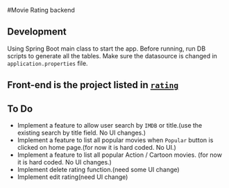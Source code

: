 #Movie Rating backend

## Development 
Using Spring Boot main class to start the app.
Before running, run DB scripts to generate all the tables.
Make sure the datasource is changed in `application.properties` file.

## Front-end is the project listed in [`rating`](https://github.com/AntraJava/movie_rating_front_end)

## To Do
* Implement a feature to allow user search by `IMDB` or title.(use the existing search by title field. No UI changes.)
* Implement a feature to list all popular movies when `Popular` button is clicked on home page.(for now it is hard coded. No UI.)
* Implement a feature to list all popular Action / Cartoon movies. (for now it is hard coded. No UI changes.)
* Implement delete rating function.(need some UI change)
* Implement edit rating(need UI change)
